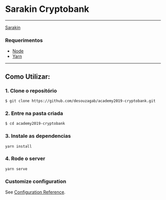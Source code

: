 # Sarakin Cryptobank
---

[Sarakin](https://academy-sarakin.firebaseapp.com/login)




### Requerimentos
- [Node](https://nodejs.org/en/)
- [Yarn](https://yarnpkg.com/en/)


----
## Como Utilizar:
### 1. Clone o repositório 
```
$ git clone https://github.com/desouzagab/academy2019-cryptobank.git
```
### 2. Entre na pasta criada 
```
$ cd academy2019-cryptobank
```
### 3. Instale as dependencias
```
yarn install
```
### 4. Rode o server
```
yarn serve
```




### Customize configuration
See [Configuration Reference](https://cli.vuejs.org/config/).

